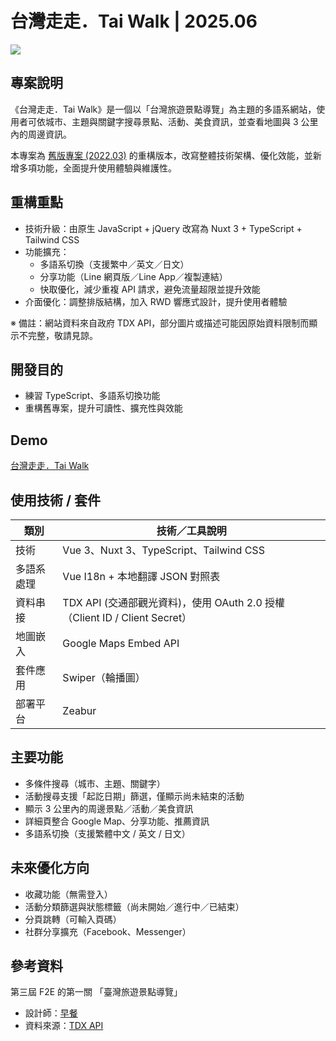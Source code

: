# 台灣走走．Tai Walk | 2025.06
![](https://i.ibb.co/xqDrB7Mt/taiwan-walk-zeabur-app.jpg)

## 專案說明
《台灣走走．Tai Walk》是一個以「台灣旅遊景點導覽」為主題的多語系網站，使用者可依城市、主題與關鍵字搜尋景點、活動、美食資訊，並查看地圖與 3 公里內的周邊資訊。

本專案為 [舊版專案 (2022.03)](https://github.com/JhihYing/taiwan-walk-demo-v1) 的重構版本，改寫整體技術架構、優化效能，並新增多項功能，全面提升使用體驗與維護性。



## 重構重點
- 技術升級：由原生 JavaScript + jQuery 改寫為 Nuxt 3 + TypeScript + Tailwind CSS
- 功能擴充：
  - 多語系切換（支援繁中／英文／日文）
  - 分享功能（Line 網頁版／Line App／複製連結）
  - 快取優化，減少重複 API 請求，避免流量超限並提升效能
- 介面優化：調整排版結構，加入 RWD 響應式設計，提升使用者體驗

※ 備註：網站資料來自政府 TDX API，部分圖片或描述可能因原始資料限制而顯示不完整，敬請見諒。


## 開發目的
- 練習 TypeScript、多語系切換功能
- 重構舊專案，提升可讀性、擴充性與效能


## Demo
[台灣走走．Tai Walk](https://taiwan-walk.zeabur.app/)


## 使用技術 / 套件
| 類別        | 技術／工具說明                                   |
|------------|------------------------------------------------|
| 技術        | Vue 3、Nuxt 3、TypeScript、Tailwind CSS         |
| 多語系處理   | Vue I18n + 本地翻譯 JSON 對照表                  |
| 資料串接     | TDX API (交通部觀光資料)，使用 OAuth 2.0 授權（Client ID / Client Secret）|
| 地圖嵌入     | Google Maps Embed API                         |
| 套件應用     | Swiper（輪播圖）                                |
| 部署平台     | Zeabur                                         |


## 主要功能
 - 多條件搜尋（城市、主題、關鍵字）
 - 活動搜尋支援「起訖日期」篩選，僅顯示尚未結束的活動
 - 顯示 3 公里內的周邊景點／活動／美食資訊
 - 詳細頁整合 Google Map、分享功能、推薦資訊
 - 多語系切換（支援繁體中文 / 英文 / 日文）


## 未來優化方向
- 收藏功能（無需登入）
- 活動分類篩選與狀態標籤（尚未開始／進行中／已結束）
- 分頁跳轉（可輸入頁碼）
- 社群分享擴充（Facebook、Messenger）

  
## 參考資料
第三屆 F2E 的第一關 「臺灣旅遊景點導覽」

- 設計師：[早餐](https://2021.thef2e.com/users/6296427084285739247/)
- 資料來源：[TDX API](https://tdx.transportdata.tw/api-service/swagger#/Tourism)
